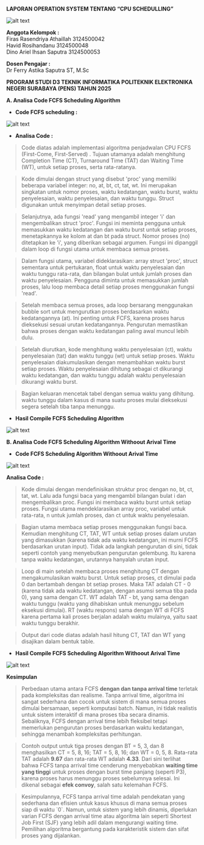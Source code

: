  **LAPORAN OPERATION SYSTEM TENTANG “CPU SCHEDULLING”**

 ![alt text](https://github.com/DinoAriel/tes/blob/main/Logo_PENS%20(1).png)


**Anggota Kelompok :**  
Firas Rasendriya Athaillah	   3124500042  
Havid Rosihandanu		   3124500048  
Dino Ariel Ihsan Saputra  	   3124500053

**Dosen Pengajar :**   
Dr Ferry Astika Saputra ST, M.Sc

**PROGRAM STUDI D3 TEKNIK INFORMATIKA POLITEKNIK ELEKTRONIKA NEGERI SURABAYA (PENS) TAHUN 2025**

**A. Analisa Code FCFS Scheduling Algorithm**

* **Code FCFS scheduling :**

![alt text](https://github.com/DinoAriel/SisOp-2025/blob/main/without-fcs.png)


* **Analisa Code :** 

> Code diatas adalah implementasi algoritma penjadwalan CPU FCFS (First-Come, First-Served) . Tujuan utamanya adalah menghitung Completion Time (CT), Turnaround Time (TAT) dan Waiting Time (WT), untuk setiap proses, serta rata-ratanya.

> Kode dimulai dengan struct yang disebut 'proc' yang memiliki beberapa variabel integer: no, at, bt, ct, tat, wt. Ini merupakan singkatan untuk nomor proses, waktu kedatangan, waktu burst, waktu penyelesaian, waktu penyelesaian, dan waktu tunggu. Struct digunakan untuk menyimpan detail setiap proses.

> Selanjutnya, ada fungsi 'read' yang mengambil integer 'i' dan mengembalikan struct 'proc'. Fungsi ini meminta pengguna untuk memasukkan waktu kedatangan dan waktu burst untuk setiap proses, menetapkannya ke kolom at dan bt pada struct. Nomor proses (no) ditetapkan ke 'i', yang diberikan sebagai argumen. Fungsi ini dipanggil dalam loop di fungsi utama untuk membaca semua proses.

> Dalam fungsi utama, variabel dideklarasikan: array struct 'proc', struct sementara untuk pertukaran, float untuk waktu penyelesaian dan waktu tunggu rata-rata, dan bilangan bulat untuk jumlah proses dan waktu penyelesaian. Pengguna diminta untuk memasukkan jumlah proses, lalu loop membaca detail setiap proses menggunakan fungsi 'read'.

> Setelah membaca semua proses, ada loop bersarang menggunakan bubble sort untuk mengurutkan proses berdasarkan waktu kedatangannya (at). Ini penting untuk FCFS, karena proses harus dieksekusi sesuai urutan kedatangannya. Pengurutan memastikan bahwa proses dengan waktu kedatangan paling awal muncul lebih dulu.

> Setelah diurutkan, kode menghitung waktu penyelesaian (ct), waktu penyelesaian (tat) dan waktu tunggu (wt) untuk setiap proses. Waktu penyelesaian diakumulasikan dengan menambahkan waktu burst setiap proses. Waktu penyelesaian dihitung sebagai ct dikurangi waktu kedatangan, dan waktu tunggu adalah waktu penyelesaian dikurangi waktu burst.

> Bagian keluaran mencetak tabel dengan semua waktu yang dihitung. waktu tunggu dalam kasus di mana suatu proses mulai dieksekusi segera setelah tiba tanpa menunggu. 

* **Hasil Compile FCFS Scheduling Algorithm** 

![alt text](https://github.com/DinoAriel/SisOp-2025/blob/main/without.png)


**B. Analisa Code FCFS Scheduling Algorithm Withoout Arival Time** 

* **Code FCFS Scheduling Algorithm Withoout Arival Time**  
  
![alt text](https://github.com/DinoAriel/SisOp-2025/blob/main/without-fcs.png)

  **Analisa Code :** 

	  
> Kode dimulai dengan mendefinisikan struktur proc dengan no, bt, ct, tat, wt. Lalu ada fungsi baca yang mengambil bilangan bulat i dan mengembalikan proc. Fungsi ini membaca waktu burst untuk setiap proses. Fungsi utama mendeklarasikan array proc, variabel untuk rata-rata, n untuk jumlah proses, dan ct untuk waktu penyelesaian.

> Bagian utama membaca setiap proses menggunakan fungsi baca. Kemudian menghitung CT, TAT, WT untuk setiap proses dalam urutan yang dimasukkan (karena tidak ada waktu kedatangan, ini murni FCFS berdasarkan urutan input). Tidak ada langkah pengurutan di sini, tidak seperti contoh yang menyebutkan pengurutan gelembung. Itu karena tanpa waktu kedatangan, urutannya hanyalah urutan input.

> Loop di main setelah membaca proses menghitung CT dengan mengakumulasikan waktu burst. Untuk setiap proses, ct dimulai pada 0 dan bertambah dengan bt setiap proses. Maka TAT adalah CT \- 0 (karena tidak ada waktu kedatangan, dengan asumsi semua tiba pada 0), yang sama dengan CT. WT adalah TAT \- bt, yang sama dengan waktu tunggu (waktu yang dihabiskan untuk menunggu sebelum eksekusi dimulai). RT (waktu respons) sama dengan WT di FCFS karena pertama kali proses berjalan adalah waktu mulainya, yaitu saat waktu tunggu berakhir.

> Output dari code diatas adalah hasil hitung CT, TAT dan WT yang disajikan dalam bentuk table.

* **Hasil Compile FCFS Scheduling Algorithm Withoout Arival Time**

![alt text](https://github.com/DinoAriel/SisOp-2025/blob/main/without.png)

**Kesimpulan** 
> Perbedaan utama antara FCFS **dengan dan tanpa arrival time** terletak pada kompleksitas dan realisme. Tanpa arrival time, algoritma ini sangat sederhana dan cocok untuk sistem di mana semua proses dimulai bersamaan, seperti komputasi batch. Namun, ini tidak realistis untuk sistem interaktif di mana proses tiba secara dinamis. Sebaliknya, FCFS dengan arrival time lebih fleksibel tetapi memerlukan pengurutan proses berdasarkan waktu kedatangan, sehingga menambah kompleksitas perhitungan.  


> Contoh output untuk tiga proses dengan BT \= 5, 3, dan 8 menghasilkan CT \= 5, 8, 16; TAT \= 5, 8, 16; dan WT \= 0, 5, 8\. Rata-rata TAT adalah **9.67** dan rata-rata WT adalah **4.33**. Dari sini terlihat bahwa FCFS tanpa arrival time cenderung menyebabkan **waiting time yang tinggi** untuk proses dengan burst time panjang (seperti P3), karena proses harus menunggu proses sebelumnya selesai. Ini dikenal sebagai **efek convoy**, salah satu kelemahan FCFS.  


> Kesimpulannya, FCFS tanpa arrival time adalah pendekatan yang sederhana dan efisien untuk kasus khusus di mana semua proses siap di waktu \`0\`. Namun, untuk sistem yang lebih dinamis, diperlukan varian FCFS dengan arrival time atau algoritma lain seperti Shortest Job First (SJF) yang lebih adil dalam mengurangi waiting time. Pemilihan algoritma bergantung pada karakteristik sistem dan sifat proses yang dijalankan.
